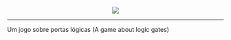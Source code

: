 <p align = "center">
 <img src= "https://github.com/HarryPorco/project_logicae/game/sprites/menu_and_ui/logo_logicae/logo_end/git_hub.png/">
</p>

----------------------------

Um jogo sobre portas lógicas (A game about logic gates) 
